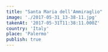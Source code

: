 ```yaml
---
title: "Santa Maria dell'Ammiraglio"
image: './2017-05-31_13-38-11.jpg'
takenAt: '2017-05-31T11:38:11.000Z'
country: 'Italy'
place: 'Palermo'
publish: true
---
```

